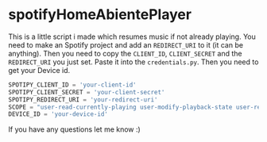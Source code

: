 # spotifyHomeAbientePlayer

This is a little script i made which resumes music if not already playing. You need to make an Spotify project and add an `REDIRECT_URI` to it (it can be anything). Then you need to copy the `CLIENT_ID`, `CLIENT_SECRET` and the `REDIRECT_URI` you just set. Paste it into the `credentials.py`. Then you need to get your Device id.

```py
SPOTIPY_CLIENT_ID = 'your-client-id'
SPOTIPY_CLIENT_SECRET = 'your-client-secret'
SPOTIPY_REDIRECT_URI = 'your-redirect-uri'
SCOPE = "user-read-currently-playing user-modify-playback-state user-read-playback-state streaming"
DEVICE_ID = 'your-device-id'
```

If you have any questions let me know :)
